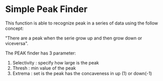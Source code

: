 Simple Peak Finder
==================

This function is able to recognize peak in a series of data using the follow concept:

"There are a peak when the serie grow up and then grow down or viceversa".

The PEAK finder has 3 parameter:
1) Selectivity : specify how large is the peak 
2) Thresh : min value of the peak 
3) Extrema : set is the peak has the concaveness in up (1) or down(-1)
